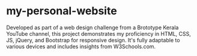 # my-personal-website
Developed as part of a web design challenge from a Brototype Kerala YouTube channel, this project demonstrates my proficiency in HTML, CSS, JS, jQuery, and Bootstrap for responsive design. It's fully adaptable to various devices and includes insights from W3Schools.com.
